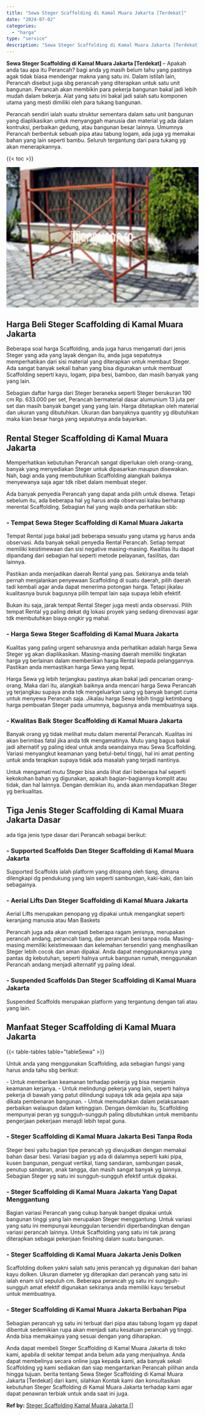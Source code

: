 ```yaml
---
title: "Sewa Steger Scaffolding di Kamal Muara Jakarta [Terdekat]"
date: "2024-07-02"
categories: 
  - "harga"
type: "service"
description: "Sewa Steger Scaffolding di Kamal Muara Jakarta [Terdekat]. Anda dapat membeli Steger Scaffolding di Kamal Muara Jakarta di toko kami, apabila di sekitar temp..."
---
```


**Sewa Steger Scaffolding di Kamal Muara Jakarta \[Terdekat\]** – Apakah anda tau apa itu Perancah? bagi anda yg masih belum tahu yang pastinya agak tidak biasa mendengar makna yang satu ini. Dalam istilah lain, Perancah disebut juga sbg perancah yang diterapkan untuk satu unit bangunan. Perancah akan membikin para pekerja bangunan bakal jadi lebih mudah dalam bekerja. Alat yang satu ini bakal jadi salah satu komponen utama yang mesti dimiliki oleh para tukang bangunan.

Perancah sendiri ialah suatu struktur sementara dalam satu unit bangunan yang diaplikasikan untuk menyanggah manusia dan material yg ada dalam kontruksi, perbaikan gedung, atau bangunan besar lainnya. Umumnya Perancah berbentuk sebuah pipa atau tabung logam, ada juga yg memakai bahan yang lain seperti bambu. Seluruh tergantung dari para tukang yg akan menerapkannya.

{{< toc >}}

![Sewa Steger Scaffolding di Kamal Muara Jakarta [Terdekat]](/images/sewa-scaffolding-steger-19.png)

## Harga Beli Steger Scaffolding di Kamal Muara Jakarta

Beberapa soal harga Scaffolding, anda juga harus mengamati dari jenis Steger yang ada yang layak dengan itu, anda juga sepatutnya memperhatikan dari sisi material yang diterapkan untuk membaut Steger. Ada sangat banyak sekali bahan yang bisa digunakan untuk membuat Scaffolding seperti kayu, logam, pipa besi, bamboo, dan masih banyak yang yang lain.

Sebagian daftar harga dari Steger beraneka seperti Steger berukuran 190 cm Rp. 633.000 per set, Perancah bermaterial dasar alumunium 13 juta per set dan masih banyak banget yang yang lain. Harga ditetapkan oleh material dan ukuran yang dibutuhkan. Ukuran dan banyaknya quantity yg dibutuhkan maka kian besar harga yang sepatutnya anda bayarkan.

## Rental Steger Scaffolding di Kamal Muara Jakarta

Memperhatikan kebutuhan Perancah sangat diperlukan oleh orang-orang, banyak yang menyediakan Steger untuk dipasarkan maupun disewakan. Nah, bagi anda yang membutuhkan Scaffolding alangkah baiknya menyewanya saja agar tdk ribet dalam membuat steger.

Ada banyak penyedia Perancah yang dapat anda pilih untuk disewa. Tetapi sebelum itu, ada beberapa hal yg harus anda observasi kalau berharap merental Scaffolding. Sebagian hal yang wajib anda perhatikan sbb:

### \- Tempat Sewa Steger Scaffolding di Kamal Muara Jakarta

Tempat Rental juga bakal jadi beberapa sesuatu yang utama yg harus anda observasi. Ada banyak sekali penyedia Rental Perancah. Setiap tempat memiliki keistimewaan dan sisi negative masing-masing. Kwalitas itu dapat dipandang dari sebagian hal seperti metode pelayanan, fasilitas, dan lainnya.

Pastikan anda menjadikan daerah Rental yang pas. Sekiranya anda telah pernah menjalankan penyewaan Scaffolding di suatu daerah, pilih daerah tadi kembali agar anda dapat menerima potongan harga. Tetapi jikalau kualitasnya buruk bagusnya pilih tempat lain saja supaya lebih efektif.

Bukan itu saja, jarak tempat Rental Steger juga mesti anda observasi. Pilih tempat Rental yg paling dekat dg lokasi proyek yang sedang direnovasi agar tdk membutuhkan biaya ongkir yg mahal.

### \- Harga Sewa Steger Scaffolding di Kamal Muara Jakarta

Kualitas yang paling urgent seharusnya anda perhatikan adalah harga Sewa Steger yg akan diaplikasikan. Masing-masing daerah memiliki tingkatan harga yg berlainan dalam memberikan harga Rental kepada pelanggannya. Pastikan anda memastikan harga Sewa yang tepat.

Harga Sewa yg lebih terjangkau pastinya akan bakal jadi pencarian orang-orang. Maka dari itu, alangkah baiknya anda mencari harga Sewa Perancah yg terjangkau supaya anda tdk mengeluarkan uang yg banyak banget cuma untuk menyewa Perancah saja. Jikalau harga Sewa lebih tinggi ketimbang harga pembuatan Steger pada umumnya, bagusnya anda membuatnya saja.

### \- Kwalitas Baik Steger Scaffolding di Kamal Muara Jakarta

Banyak orang yg tidak melihat mutu dalam merental Perancah. Kualitas ini akan berimbas fatal jika anda tdk mengamatinya. Mutu yang bagus bakal jadi alternatif yg paling ideal untuk anda seandainya mau Sewa Scaffolding. Variasi menyangkut keamanan yang betul-betul tinggi, hal ini amat penting untuk anda terapkan supaya tidak ada masalah yang terjadi nantinya.

Untuk mengamati mutu Steger bisa anda lihat dari beberapa hal seperti kekokohan bahan yg digunakan, apakah bagian-bagiannya komplit atau tidak, dan hal lainnya. Dengan demikian itu, anda akan mendapatkan Steger yg berkualitas.

## Tiga Jenis Steger Scaffolding di Kamal Muara Jakarta Dasar

ada tiga jenis type dasar dari Perancah sebagai berikut:

### \- Supported Scaffolds Dan Steger Scaffolding di Kamal Muara Jakarta

Supported Scaffolds ialah platform yang ditopang oleh tiang, dimana dilengkapi dg pendukung yang lain seperti sambungan, kaki-kaki, dan lain sebagainya.

### \- Aerial Lifts Dan Steger Scaffolding di Kamal Muara Jakarta

Aerial Lifts merupakan penopang yg dipakai untuk mengangkat seperti keranjang manusia atau Man Baskets

Perancah juga ada akan menjadi beberapa ragam jenisnya, merupakan perancah andang, perancah tiang, dan perancah besi tanpa roda. Masing-masing memiliki keistimewaan dan kelemahan tersendiri yang menghasilkan Steger lebih cocok dan aman dipakai. Anda dapat menggunakannya yang pantas dg kebutuhan, seperti halnya untuk bangunan rumah, menggunakan Perancah andang menjadi alternatif yg paling ideal.

### \- Suspended Scaffolds Dan Steger Scaffolding di Kamal Muara Jakarta

Suspended Scaffolds merupakan platform yang tergantung dengan tali atau yang lain.

## Manfaat Steger Scaffolding di Kamal Muara Jakarta

{{< table-tables table="tableSewa" >}}

Untuk anda yang menggunakan Scaffolding, ada sebagian fungsi yang harus anda tahu sbg berikut:

\- Untuk memberikan keamanan terhadap pekerja yg bisa menjamin keamanan kerjanya. - Untuk melindungi pekerja yang lain, seperti halnya pekerja di bawah yang patut dilindungi supaya tdk ada gejala apa saja dikala pembenaran bangunan. - Untuk memudahkan dalam pelaksanaan perbaikan walaupun dalam ketinggian. Dengan demikian itu, Scaffolding mempunyai peran yg sungguh-sungguh paling dibutuhkan untuk membantu pengerjaan pekerjaan menajdi lebih tepat guna.

### \- Steger Scaffolding di Kamal Muara Jakarta Besi Tanpa Roda

Steger besi yaitu bagian tipe perancah yg diwujudkan dengan memakai bahan dasar besi. Variasi bagian yg ada di dalamnya seperti kaki pipa, kusen bangunan, penguat vertikal, tiang sandaran, sambungan pasak, penutup sandaran, anak tangga, dan masih sangat banyak yg lainnya. Sebagian Steger yg satu ini sungguh-sungguh efektif untuk dipakai.

### \- Steger Scaffolding di Kamal Muara Jakarta Yang Dapat Menggantung

Bagian variasi Perancah yang cukup banyak banget dipakai untuk bangunan tinggi yang lain merupakan Steger menggantung. Untuk variasi yang satu ini mempunyai keunggulan tersendiri diperbandingkan dengan variasi perancah lainnya. Untuk Scaffolding yang satu ini tak jarang diterapkan sebagai pekerjaan finishing dalam suatu bangunan.

### \- Steger Scaffolding di Kamal Muara Jakarta Jenis Dolken

Scaffolding dolken yakni salah satu jenis perancah yg digunakan dari bahan kayu dolken. Ukuran diameter yg diterapkan dari perancah yang satu ini ialah enam s/d sepuluh cm. Beberapa perancah yg satu ini sungguh-sungguh amat efektif digunakan sekiranya anda memiliki kayu tersebut untuk membuatnya.

### \- Steger Scaffolding di Kamal Muara Jakarta Berbahan Pipa

Sebagian perancah yg satu ini terbuat dari pipa atau tabung logam yg dapat dibentuk sedemikian rupa akan menjadi satu kesatuan perancah yg tinggi. Anda bisa memakainya yang sesuai dengan yang diharapkan.

Anda dapat membeli Steger Scaffolding di Kamal Muara Jakarta di toko kami, apabila di sekitar tempat anda belum ada yang menjualnya. Anda dapat membelinya secara online juga kepada kami, ada banyak sekali Scaffolding yg kami sediakan dan siap mengantarkan Perancah pilihan anda hingga tujuan. berita tentang Sewa Steger Scaffolding di Kamal Muara Jakarta \[Terdekat\] dari kami, silahkan Kontak kami dan konsultasikan kebutuhan Steger Scaffolding di Kamal Muara Jakarta terhadap kami agar dapat penawran terbiak untuk anda saat ini juga.

**Ref by:** [Steger Scaffolding Kamal Muara Jakarta []](https://id.wikipedia.org/wiki/Steger)
